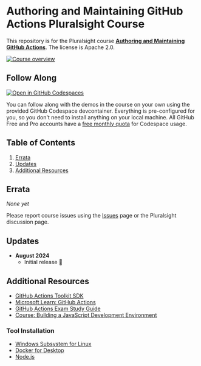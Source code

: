 # Authoring and Maintaining GitHub Actions Pluralsight Course

This repository is for the Pluralsight course **[Authoring and Maintaining GitHub Actions](https://bit.ly/PSCustomGitHubActions)**. The license is Apache 2.0.

[![Course overview](https://github.com/kamranayub/pluralsight-course-authoring-maintaining-github-actions/assets/563819/d74cc006-5c2d-4e7b-aa52-072de2cb427e)](https://bit.ly/PSCustomGitHubActions)

## Follow Along

[![Open in GitHub Codespaces](https://github.com/codespaces/badge.svg)](https://codespaces.new/kamranayub/pluralsight-course-authoring-maintaining-github-actions)

You can follow along with the demos in the course on your own using the provided GitHub Codespace devcontainer. Everything is pre-configured for you, so you don't need to install anything on your local machine. All GitHub Free and Pro accounts have a [free monthly quota](https://docs.github.com/en/billing/managing-billing-for-github-codespaces/about-billing-for-github-codespaces) for Codespace usage. 

## Table of Contents

1. [Errata](#errata)
1. [Updates](#updates)
1. [Additional Resources](#additional-resources)

## Errata

*None yet*

Please report course issues using the [Issues](issues) page or the Pluralsight discussion page.

## Updates

- **August 2024**
  - Initial release 🎉

## Additional Resources

- [GitHub Actions Toolkit SDK](https://github.com/actions/toolkit)
- [Microsoft Learn: GitHub Actions](https://learn.microsoft.com/en-us/collections/n5p4a5z7keznp5)
- [GitHub Actions Exam Study Guide](https://assets.ctfassets.net/wfutmusr1t3h/2mMJ6nECbUAdiQMTObbPw6/67cfbffa68fed774a1d280c6c1346635/github-actions-exam-preparation-study-guide__3_.pdf)
- [Course: Building a JavaScript Development Environment](https://bit.ly/PSJSDevEnvCourse)

### Tool Installation

- [Windows Subsystem for Linux](https://learn.microsoft.com/en-us/windows/wsl/about)
- [Docker for Desktop](https://www.docker.com)
- [Node.js](https://www.nodejs.org)
